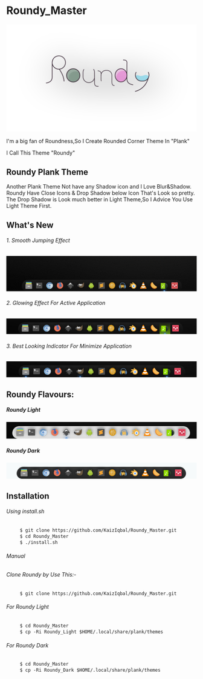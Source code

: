 # Roundy_Master

  ![alt text](https://github.com/KaizIqbal/Roundy_Master/blob/master/Picture/Roundy_logo.png)

I'm a big fan of Roundness,So I Create Rounded Corner Theme In "Plank"

I Call This Theme "Roundy"

## Roundy Plank Theme
Another Plank Theme Not have any Shadow icon and I Love Blur&Shadow. 
Roundy Have Close Icons & Drop Shadow below Icon That's Look so pretty.
The Drop Shadow is Look much better in Light Theme,So I Advice You Use Light Theme First.

## What's New
 ###### 1. Smooth Jumping Effect <br />
  ![alt text](https://github.com/KaizIqbal/Roundy_Master/blob/master/Picture/Roundy_jump.gif)
 <br />
 
 ###### 2. Glowing Effect For Active Application <br />
  ![alt text](https://github.com/KaizIqbal/Roundy_Master/blob/master/Picture/Roundy_Active.png)
 <br />
 
 ###### 3. Best Looking Indicator For Minimize Application <br/>
  ![alt text](https://github.com/KaizIqbal/Roundy_Master/blob/master/Picture/Roundy_Indicator.png)
<br />

## Roundy Flavours:

##### Roundy Light
   ![alt text](https://github.com/KaizIqbal/Roundy_Master/blob/master/Picture/Roundy_light.png)

##### Roundy Dark
   ![alt text](https://github.com/KaizIqbal/Roundy_Master/blob/master/Picture/Roundy_Dark.png)

## Installation

###### Using install.sh
```
     $ git clone https://github.com/KaizIqbal/Roundy_Master.git
     $ cd Roundy_Master
     $ ./install.sh
```
###### Manual
###### Clone Roundy by Use This:- 
```
     $ git clone https://github.com/KaizIqbal/Roundy_Master.git
```
###### For Roundy Light
```
     $ cd Roundy_Master
     $ cp -Ri Roundy_Light $HOME/.local/share/plank/themes
```
###### For Roundy Dark
```
     $ cd Roundy_Master
     $ cp -Ri Roundy_Dark $HOME/.local/share/plank/themes
```
